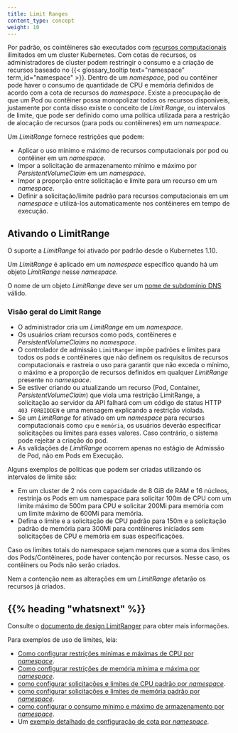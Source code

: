 ```yaml
---
title: Limit Ranges
content_type: concept
weight: 10
---
```


<!-- overview -->

Por padrão, os cointêineres são executados com [recursos computacionais]((/docs/concepts/configuration/manage-resources-containers/)) ilimitados em um cluster Kubernetes. Com cotas de recursos, os administradores de cluster podem restringir o consumo e a criação de recursos baseado no {{< glossary_tooltip text="namespace" term_id="namespace" >}}. Dentro de um _namespace_, pod ou contêiner pode haver o consumo de quantidade de CPU e memória definidos de acordo com a cota de recursos do _namespace_. Existe a preocupação de que um Pod ou contêiner possa monopolizar todos os recursos disponíveis, justamente por conta disso existe o conceito de _Limit Range_, ou intervalos de limite, que pode ser definido como uma política utilizada para a restrição de alocação de recursos (para pods ou contêineres) em um _namespace_.

<!-- body -->

Um _LimitRange_ fornece restrições que podem:

- Aplicar o uso mínimo e máximo de recursos computacionais por pod ou contêiner em um _namespace_.
- Impor a solicitação de armazenamento mínimo e máximo por _PersistentVolumeClaim_ em um _namespace_.
- Impor a proporção entre solicitação e limite para um recurso em um _namespace_.
- Definir a solicitação/limite padrão para recursos computacionais em um _namespace_ e utilizá-los automaticamente nos contêineres em tempo de execução.

## Ativando o LimitRange

O suporte a _LimitRange_ foi ativado por padrão desde o Kubernetes 1.10.

Um _LimitRange_ é aplicado em um _namespace_ específico quando há um objeto _LimitRange_ nesse _namespace_.

O nome de um objeto _LimitRange_ deve ser um [nome de subdomínio DNS](/docs/concepts/overview/working-with-objects/names#dns-subdomain-names) válido.

### Visão geral do Limit Range

- O administrador cria um _LimitRange_ em um _namespace_.
- Os usuários criam recursos como pods, contêineres e _PersistentVolumeClaims_ no _namespace_.
- O controlador de admissão `LimitRanger` impõe padrões e limites para todos os pods e contêineres que não definem os requisitos de recursos computacionais e rastreia o uso para garantir que não exceda o mínimo, o máximo e a proporção de recursos definidos em qualquer _LimitRange_ presente no _namespace_.
- Se estiver criando ou atualizando um recurso (Pod, Container, _PersistentVolumeClaim_) que viola uma restrição LimitRange, a solicitação ao servidor da API falhará com um código de status HTTP `403 FORBIDDEN` e uma mensagem explicando a restrição violada.
- Se um _LimitRange_ for ativado em um _namespace_ para recursos computacionais como `cpu` e `memória`, os usuários deverão especificar solicitações ou limites para esses valores. Caso contrário, o sistema pode rejeitar a criação do pod.
- As validações de _LimitRange_ ocorrem apenas no estágio de Admissão de Pod, não em Pods em Execução.

Alguns exemplos de politicas que podem ser criadas utilizando os intervalos de limite são:

- Em um cluster de 2 nós com capacidade de 8 GiB de RAM e 16 núcleos, restrinja os Pods em um namespace para solicitar 100m de CPU com um limite máximo de 500m para CPU e solicitar 200Mi para memória com um limite máximo de 600Mi para memória.
- Defina o limite e a solicitação de CPU padrão para 150m e a solicitação padrão de memória para 300Mi para contêineres iniciados sem solicitações de CPU e memória em suas especificações.

Caso os limites totais do namespace sejam menores que a soma dos limites dos Pods/Contêineres, pode haver contenção por recursos. Nesse caso, os contêiners ou Pods não serão criados.

Nem a contenção nem as alterações em um _LimitRange_ afetarão os recursos já criados.

## {{% heading "whatsnext" %}}

Consulte o [documento de design LimitRanger](https://git.k8s.io/community/contributors/design-proposals/resource-management/admission_control_limit_range.md) para obter mais informações.

Para exemplos de uso de limites, leia:

- [Como configurar restrições mínimas e máximas de CPU por _namespace_](/docs/tasks/administer-cluster/manage-resources/cpu-constraint-_namespace_/).
- [Como configurar restrições de memória mínima e máxima por _namespace_](/docs/tasks/administer-cluster/manage-resources/memory-constraint-_namespace_/).
- [como configurar solicitações e limites de CPU padrão por _namespace_](/docs/tasks/administer-cluster/manage-resources/cpu-default-_namespace_/).
- [como configurar solicitações e limites de memória padrão por _namespace_](/docs/tasks/administer-cluster/manage-resources/memory-default-_namespace_/).
- [como configurar o consumo mínimo e máximo de armazenamento por _namespace_](/docs/tasks/administer-cluster/limit-storage-consumption/#limitrange-to-limit-requests-for-storage).
- Um [exemplo detalhado de configuração de cota por _namespace_](/docs/tasks/administer-cluster/manage-resources/quota-memory-cpu-_namespace_/).

